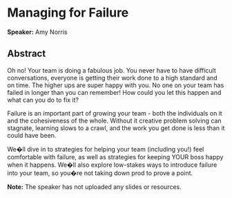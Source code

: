 ﻿# Managing for Failure

**Speaker:** Amy Norris

## Abstract

Oh no! Your team is doing a fabulous job. You never have to have difficult conversations, everyone is getting their work done to a high standard and on time. The higher ups are super happy with you. No one on your team has failed in longer than you can remember! How could you let this happen and what can you do to fix it?

Failure is an important part of growing your team - both the individuals on it and the cohesiveness of the whole. Without it creative problem solving can stagnate, learning slows to a crawl, and the work you get done is less than it could have been. 

We�ll dive in to strategies for helping your team (including you!) feel comfortable with failure, as well as strategies for keeping YOUR boss happy when it happens. We�ll also explore low-stakes ways to introduce failure into your team, so you�re not taking down prod to prove a point. 

**Note:** The speaker has not uploaded any slides or resources.
